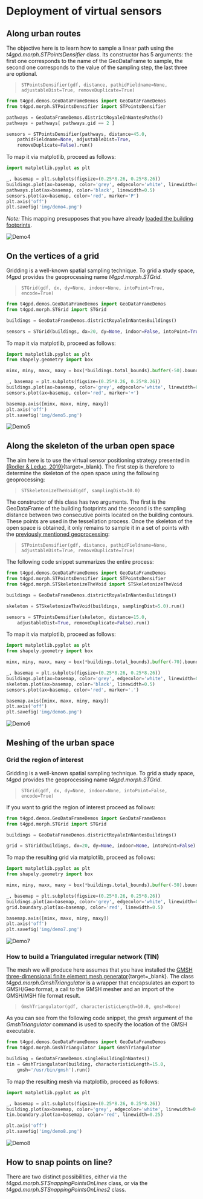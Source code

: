 # Deployment of virtual sensors
## Along urban routes

The objective here is to learn how to sample a linear path using the
*t4gpd.morph.STPointsDensifier* class. Its constructor has 5
arguments: the first one corresponds to the name of the GeoDataFrame
to sample, the second one corresponds to the value of the sampling
step, the last three are optional.

> `STPointsDensifier(gdf, distance, pathidFieldname=None, adjustableDist=True, removeDuplicate=True)`

```python
from t4gpd.demos.GeoDataFrameDemos import GeoDataFrameDemos
from t4gpd.morph.STPointsDensifier import STPointsDensifier

pathways = GeoDataFrameDemos.districtRoyaleInNantesPaths()
pathways = pathways[ pathways.gid == 2 ]

sensors = STPointsDensifier(pathways, distance=45.0,
	pathidFieldname=None, adjustableDist=True, 
	removeDuplicate=False).run()
```

To map it via matplotlib, proceed as follows:

```python
import matplotlib.pyplot as plt

_, basemap = plt.subplots(figsize=(0.25*8.26, 0.25*8.26))
buildings.plot(ax=basemap, color='grey', edgecolor='white', linewidth=0.5)
pathways.plot(ax=basemap, color='black', linewidth=0.5)
sensors.plot(ax=basemap, color='red', marker='P')
plt.axis('off')
plt.savefig('img/demo4.png')
```

*Note:* This mapping presupposes that you have already [loaded the
 building
 footprints](introduction.md#loading-a-set-of-buildings-and-roads).

![Demo4](img/demo4.png)

## On the vertices of a grid

Gridding is a well-known spatial sampling technique. To grid a study
space, *t4gpd* provides the geoprocessing name *t4gpd.morph.STGrid*.

> `STGrid(gdf, dx, dy=None, indoor=None, intoPoint=True, encode=True)`

```python
from t4gpd.demos.GeoDataFrameDemos import GeoDataFrameDemos
from t4gpd.morph.STGrid import STGrid

buildings = GeoDataFrameDemos.districtRoyaleInNantesBuildings()

sensors = STGrid(buildings, dx=20, dy=None, indoor=False, intoPoint=True).run()
```

To map it via matplotlib, proceed as follows:

```python
import matplotlib.pyplot as plt
from shapely.geometry import box

minx, miny, maxx, maxy = box(*buildings.total_bounds).buffer(-50).bounds

_, basemap = plt.subplots(figsize=(0.25*8.26, 0.25*8.26))
buildings.plot(ax=basemap, color='grey', edgecolor='white', linewidth=0.5)
sensors.plot(ax=basemap, color='red', marker='+')

basemap.axis([minx, maxx, miny, maxy])
plt.axis('off')
plt.savefig('img/demo5.png')
```

![Demo5](img/demo5.png)

## Along the skeleton of the urban open space

The aim here is to use the virtual sensor positioning strategy
presented in [(Rodler &amp; Leduc,
2019)](https://doi.org/10.1016/j.uclim.2019.100457){target=_blank}. The first step is
therefore to determine the skeleton of the open space using the
following geoprocessing:

> `STSkeletonizeTheVoid(gdf, samplingDist=10.0)`

The constructor of this class has two arguments. The first is the
GeoDataFrame of the building footprints and the second is the sampling
distance between two consecutive points located on the building
contours. These points are used in the tessellation process. Once the
skeleton of the open space is obtained, it only remains to sample it
in a set of points with the [previously mentioned
geoprocessing](#along-urban-routes):

> `STPointsDensifier(gdf, distance, pathidFieldname=None, adjustableDist=True, removeDuplicate=True)`

The following code snippet summarizes the entire process:

```python
from t4gpd.demos.GeoDataFrameDemos import GeoDataFrameDemos
from t4gpd.morph.STPointsDensifier import STPointsDensifier
from t4gpd.morph.STSkeletonizeTheVoid import STSkeletonizeTheVoid

buildings = GeoDataFrameDemos.districtRoyaleInNantesBuildings()

skeleton = STSkeletonizeTheVoid(buildings, samplingDist=5.0).run()

sensors = STPointsDensifier(skeleton, distance=15.0, 
	adjustableDist=True, removeDuplicate=False).run()
```

To map it via matplotlib, proceed as follows:

```python
import matplotlib.pyplot as plt
from shapely.geometry import box

minx, miny, maxx, maxy = box(*buildings.total_bounds).buffer(-70).bounds

_, basemap = plt.subplots(figsize=(0.25*8.26, 0.25*8.26))
buildings.plot(ax=basemap, color='grey', edgecolor='white', linewidth=0.5)
skeleton.plot(ax=basemap, color='black', linewidth=0.5)
sensors.plot(ax=basemap, color='red', marker='.')

basemap.axis([minx, maxx, miny, maxy])
plt.axis('off')
plt.savefig('img/demo6.png')
```

![Demo6](img/demo6.png)

## Meshing of the urban space

### Grid the region of interest

Gridding is a well-known spatial sampling technique. To grid a study
space, *t4gpd* provides the geoprocessing name *t4gpd.morph.STGrid*.

> `STGrid(gdf, dx, dy=None, indoor=None, intoPoint=False, encode=True)`

If you want to grid the region of interest proceed as follows:

```python
from t4gpd.demos.GeoDataFrameDemos import GeoDataFrameDemos
from t4gpd.morph.STGrid import STGrid

buildings = GeoDataFrameDemos.districtRoyaleInNantesBuildings()

grid = STGrid(buildings, dx=20, dy=None, indoor=None, intoPoint=False).run()
```

To map the resulting grid via matplotlib, proceed as follows:

```python
import matplotlib.pyplot as plt
from shapely.geometry import box

minx, miny, maxx, maxy = box(*buildings.total_bounds).buffer(-50).bounds

_, basemap = plt.subplots(figsize=(0.25*8.26, 0.25*8.26))
buildings.plot(ax=basemap, color='grey', edgecolor='white', linewidth=0.5)
grid.boundary.plot(ax=basemap, color='red', linewidth=0.5)

basemap.axis([minx, maxx, miny, maxy])
plt.axis('off')
plt.savefig('img/demo7.png')
```

![Demo7](img/demo7.png)

### How to build a Triangulated irregular network (TIN)

The mesh we will produce here assumes that you have installed the
[GMSH three-dimensional finite element mesh
generator](https://gmsh.info/){target=_blank}. The class
*t4gpd.morph.GmshTriangulator* is a wrapper that encapsulates an
export to GMSH/Geo format, a call to the GMSH mesher and an import of
the GMSH/MSH file format result.

> `GmshTriangulator(gdf, characteristicLength=10.0, gmsh=None)`

As you can see from the following code snippet, the *gmsh* argument of
the *GmshTriangulator* command is used to specify the location of the
GMSH executable.

```python
from t4gpd.demos.GeoDataFrameDemos import GeoDataFrameDemos
from t4gpd.morph.GmshTriangulator import GmshTriangulator

building = GeoDataFrameDemos.singleBuildingInNantes()
tin = GmshTriangulator(building, characteristicLength=15.0,
	gmsh='/usr/bin/gmsh').run()
```

To map the resulting mesh via matplotlib, proceed as follows:

```python
import matplotlib.pyplot as plt

_, basemap = plt.subplots(figsize=(0.25*8.26, 0.25*8.26))
building.plot(ax=basemap, color='grey', edgecolor='white', linewidth=0.5)
tin.boundary.plot(ax=basemap, color='red', linewidth=0.25)

plt.axis('off')
plt.savefig('img/demo8.png')
```

![Demo8](img/demo8.png)

## How to snap points on line?

There are two distinct possibilities, either via the
*t4gpd.morph.STSnappingPointsOnLines* class, or via the
*t4gpd.morph.STSnappingPointsOnLines2* class.

<!--
To implement the *STSnappingPointsOnLines* class, let's start by
sampling an urban route [as we did before](#along-urban-routes):

```python
from t4gpd.demos.GeoDataFrameDemos import GeoDataFrameDemos
from t4gpd.morph.STPointsDensifier import STPointsDensifier

pathways = GeoDataFrameDemos.districtRoyaleInNantesPaths()
pathways = pathways.loc[ pathways[pathways.gid == 2].index ]

sensors = STPointsDensifier(pathways, distance=45.0,
	pathidFieldname=None, adjustableDist=True, 
	removeDuplicate=False).run()
```
![Demo4](img/demo4.png)

Let us then pseudo-randomly perturb the position of the various points resulting from the sampling.

```python
from random import choice, random, seed
from shapely.geometry import Point

seed(1)
radii = [-20.0, 20.0]
sensors.geometry = sensors.geometry.apply(
    lambda g: Point(g.x + choice(radii) * random(), g.y + choice(radii) * random()))
```

As a result of this disturbance, the sample points are no longer
snapped to the trajectory. Let's use the *STSnappingPointsOnLines*
class:

```python
from t4gpd.morph.STSnappingPointsOnLines import STSnappingPointsOnLines
STSnappingPointsOnLines(sensors, pathways).run()
```

To map it via matplotlib, proceed as follows:

```python
import matplotlib.pyplot as plt

_, basemap = plt.subplots(figsize=(0.25*8.26, 0.25*8.26))
pathways.plot(ax=basemap, color='black', linewidth=0.5)
sensors.plot(ax=basemap, color='red', marker='P')
plt.axis('off')
plt.show()
plt.savefig('img/demo4.png')
```
-->
